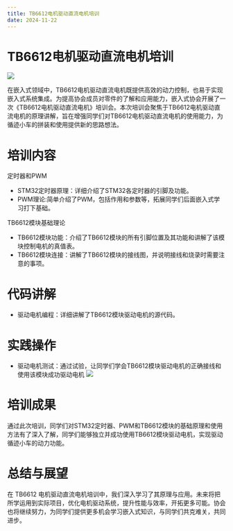 ```yaml
---
title: TB6612电机驱动直流电机培训
date: 2024-11-22
---
```


# TB6612电机驱动直流电机培训

![](https://pic.imgdb.cn/item/676a4c41d0e0a243d4e8fd4b.jpg)

在嵌入式领域中，TB6612电机驱动直流电机既提供高效的动力控制，也易于实现嵌入式系统集成。为提高协会成员对零件的了解和应用能力，嵌入式协会开展了一次《TB6612电机驱动直流电机》培训会。本次培训会聚焦于TB6612电机驱动直流电机的原理讲解，旨在增强同学们对TB6612电机驱动直流电机的使用能力，为循迹小车的拼装和使用提供新的思路想法。

# 培训内容
定时器和PWM
* STM32定时器原理：详细介绍了STM32各定时器的引脚及功能。
* PWM理论:简单介绍了PWM，包括作用和参数等，拓展同学们后面嵌入式学习打下基础。

TB6612模块基础理论
* TB6612模块功能：介绍了TB6612模块的所有引脚位置及其功能和讲解了该模块控制电机的真值表。
* TB6612模块连接：讲解了TB6612模块的接线图，并说明接线和烧录时需要注意的事项。

# 代码讲解
* 驱动电机编程：详细讲解了TB6612模块驱动电机的源代码。

# 实践操作
* 驱动电机测试：通过试验，让同学们学会TB6612模块驱动电机的正确接线和使用该模块成功驱动电机
![](https://pic.imgdb.cn/item/676a4c42d0e0a243d4e8fd52.jpg)

# 培训成果
通过此次培训，同学们对STM32定时器、PWM和TB6612模块的基础原理和使用方法有了深入了解，同学们能够独立并成功使用TB6612模块驱动电机，实现驱动循迹小车的动力功能。

# 总结与展望
在 TB6612 电机驱动直流电机培训中，我们深入学习了其原理与应用。未来将把所学运用到实际项目，优化电机驱动系统，提升性能与效率，开拓更多可能。协会也将继续努力，为同学们提供更多机会学习嵌入式知识，与同学们共克难关，共同进步。
